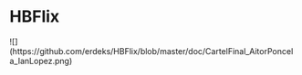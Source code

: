 <h1>HBFlix</h1>
![](https://github.com/erdeks/HBFlix/blob/master/doc/CartelFinal_AitorPoncela_IanLopez.png)
